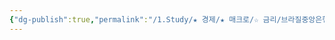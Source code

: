 ```yaml
---
{"dg-publish":true,"permalink":"/1.Study/★ 경제/★ 매크로/☆ 금리/브라질중앙은행/BCB/","created":"2024-11-20T21:02:27.241+09:00","updated":"2025-06-03T20:07:19.793+09:00"}
---
```


